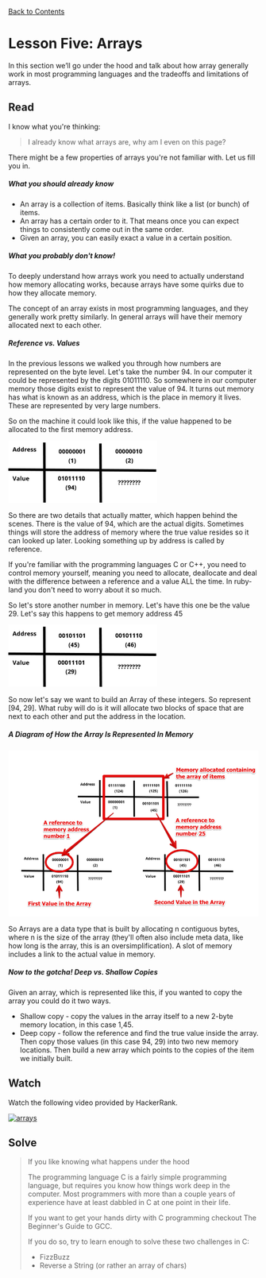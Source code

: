 [Back to Contents](https://github.com/coding-boot-camp/cs-technical-curriculum/tree/master/async-content)

# Lesson Five: Arrays

In this section we’ll go under the hood and talk about how array generally work in most programming languages and the tradeoffs and limitations of arrays.


## Read
 I know what you're thinking:
> I already know what arrays are, why am I even on this page?

There might be a few properties of arrays you're not familiar with. Let us fill you in.
##### What you should already know

-   An array is a collection of items. Basically think like a list (or bunch) of items.
-   An array has a certain order to it. That means once you can expect things to consistently come out in the same order.
-   Given an array, you can easily exact a value in a certain position.

##### What you probably don't know!

To deeply understand how arrays work you need to actually understand how memory allocating works, because arrays have some quirks due to how they allocate memory.

The concept of an array exists in most programming languages, and they generally work pretty similarly. In general arrays will have their memory allocated next to each other.

##### Reference vs. Values

In the previous lessons we walked you through how numbers are represented on the byte level. Let's take the number 94. In our computer it could be represented by the digits 01011110. So somewhere in our computer memory those digits exist to represent the value of 94. It turns out memory has what is known as an address, which is the place in memory it lives. These are represented by very large numbers.

So on the machine it could look like this, if the value happened to be allocated to the first memory address.

![arrays1](./assets/images/arrays1.png)

So there are two details that actually matter, which happen behind the scenes. There is the value of 94, which are the actual digits. Sometimes things will store the address of memory where the true value resides so it can looked up later. Looking something up by address is called by reference.

If you're familiar with the programming languages C or C++, you need to control memory yourself, meaning you need to allocate, deallocate and deal with the difference between a reference and a value ALL the time. In ruby-land you don't need to worry about it so much.

So let's store another number in memory. Let's have this one be the value 29. Let's say this happens to get memory address 45

![arrays2](./assets/images/arrays2.png)

So now let's say we want to build an Array of these integers. So represent [94, 29]. What ruby will do is it will allocate two blocks of space that are next to each other and put the address in the location.

##### A Diagram of How the Array Is Represented In Memory
![arrays3](./assets/images/arrays3.png)

So Arrays are a data type that is built by allocating n contiguous bytes, where n is the size of the array (they'll often also include meta data, like how long is the array, this is an oversimplification). A slot of memory includes a link to the actual value in memory.

##### Now to the gotcha! Deep vs. Shallow Copies

Given an array, which is represented like this, if you wanted to copy the array you could do it two ways.

-   Shallow copy - copy the values in the array itself to a new 2-byte memory location, in this case 1,45.
-   Deep copy - follow the reference and find the true value inside the array. Then copy those values (in this case 94, 29) into two new memory locations. Then build a new array which points to the copies of the item we initially built.

 ## Watch
 Watch the following video provided by HackerRank.  
 
[![arrays](http://img.youtube.com/vi/6mNfgBWccFY/0.jpg)](http://www.youtube.com/watch?v=6mNfgBWccFY "Arrays")

 ## Solve

> If you like knowing what happens under the hood
> 
> The programming language C is a fairly simple programming language, but requires you know how things work deep in the computer. Most programmers with more than a couple years of experience have at least dabbled in C at one point in their life.
> 
> If you want to get your hands dirty with C programming checkout The Beginner's Guide to GCC.
> 
> If you do so, try to learn enough to solve these two challenges in C:
> 
> - FizzBuzz
> - Reverse a String (or rather an array of chars)

